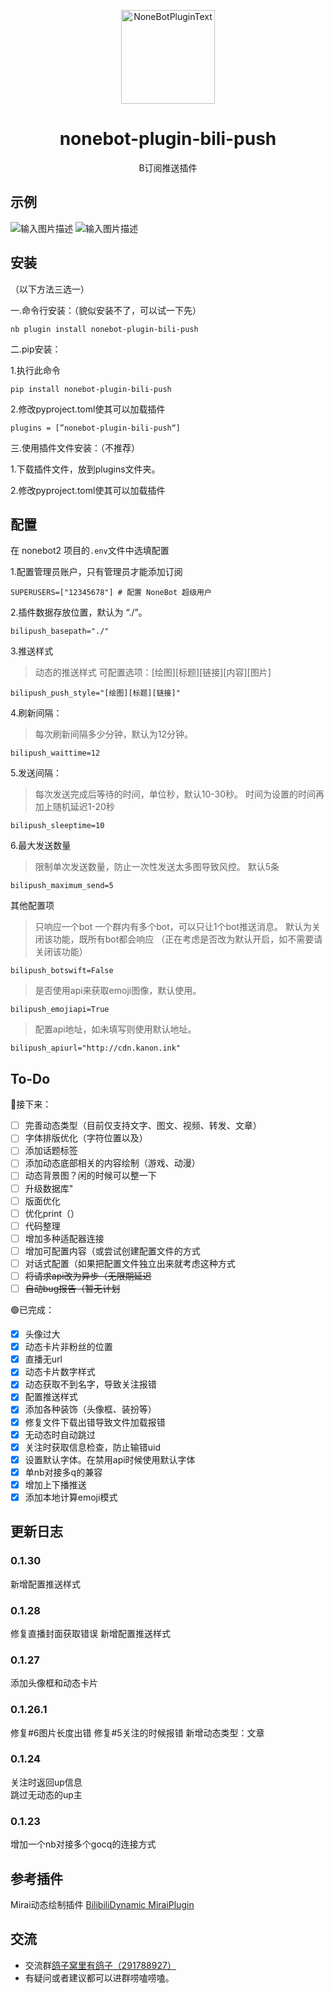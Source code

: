 <div align="center">
  <p><img src="http://cdn.kanon.ink/api/image?key=899178&imageid=image-20230618-220942-65085441" width="150" alt="NoneBotPluginText"></p>
</div>

<div align="center">

# nonebot-plugin-bili-push
 B订阅推送插件 
</div>

## 示例

![输入图片描述](README_md_files/9cf89890-0952-11ee-8733-25d9c7397331.jpeg?v=1&type=image)
![输入图片描述](README_md_files/7fd7ee50-0952-11ee-8733-25d9c7397331.jpeg?v=1&type=image)


## 安装
（以下方法三选一）

一.命令行安装：（貌似安装不了，可以试一下先） 

    nb plugin install nonebot-plugin-bili-push
    
二.pip安装：

1.执行此命令

    pip install nonebot-plugin-bili-push
    
2.修改pyproject.toml使其可以加载插件

    plugins = [”nonebot-plugin-bili-push“]
    
 三.使用插件文件安装：（不推荐） 
 
 1.下载插件文件，放到plugins文件夹。

2.修改pyproject.toml使其可以加载插件

 
## 配置
在 nonebot2 项目的`.env`文件中选填配置

1.配置管理员账户，只有管理员才能添加订阅

    SUPERUSERS=["12345678"] # 配置 NoneBot 超级用户
2.插件数据存放位置，默认为 “./”。

    bilipush_basepath="./"

3.推送样式
> 动态的推送样式
可配置选项：[绘图][标题][链接][内容][图片]

    bilipush_push_style="[绘图][标题][链接]"


4.刷新间隔：
> 每次刷新间隔多少分钟，默认为12分钟。

    bilipush_waittime=12

5.发送间隔：
>  每次发送完成后等待的时间，单位秒，默认10-30秒。
> 时间为设置的时间再加上随机延迟1-20秒

    bilipush_sleeptime=10

6.最大发送数量

> 限制单次发送数量，防止一次性发送太多图导致风控。
> 默认5条

	bilipush_maximum_send=5

    
其他配置项

> 只响应一个bot
> 一个群内有多个bot，可以只让1个bot推送消息。
> 默认为关闭该功能，既所有bot都会响应
> （正在考虑是否改为默认开启，如不需要请关闭该功能）

    bilipush_botswift=False
    
> 是否使用api来获取emoji图像，默认使用。

    bilipush_emojiapi=True
    
> 配置api地址，如未填写则使用默认地址。

    bilipush_apiurl="http://cdn.kanon.ink"

## To-Do
🔵接下来：
 - [ ] 完善动态类型（目前仅支持文字、图文、视频、转发、文章）
 - [ ] 字体排版优化（字符位置以及）
 - [ ] 添加话题标签
 - [ ] 添加动态底部相关的内容绘制（游戏、动漫）
 - [ ] 动态背景图？闲的时候可以整一下
 - [ ] 升级数据库"
 - [ ] 版面优化
 - [ ] 优化print（）
 - [ ] 代码整理
 - [ ] 增加多种适配器连接
 - [ ] 增加可配置内容（或尝试创建配置文件的方式
 - [ ] 对话式配置（如果把配置文件独立出来就考虑这种方式
 - [ ] ~~将请求api改为异步（无限期延迟~~
 - [ ] ~~自动bug报告（暂无计划~~
 
 🟢已完成：
 - [x] 头像过大
 - [x] 动态卡片非粉丝的位置
 - [x] 直播无url
 - [x] 动态卡片数字样式
 - [x] 动态获取不到名字，导致关注报错
 - [x] 配置推送样式
 - [x] 添加各种装饰（头像框、装扮等）
 - [x] 修复文件下载出错导致文件加载报错
 - [x] 无动态时自动跳过
 - [x] 关注时获取信息检查，防止输错uid
 - [x] 设置默认字体。在禁用api时候使用默认字体
 - [x] 单nb对接多q的兼容
 - [x] 增加上下播推送
 - [x] 添加本地计算emoji模式
 
## 更新日志
### 0.1.30
新增配置推送样式
### 0.1.28
修复直播封面获取错误
新增配置推送样式
### 0.1.27
添加头像框和动态卡片
### 0.1.26.1
修复#6图片长度出错
修复#5关注的时候报错
新增动态类型：文章
### 0.1.24
关注时返回up信息  
跳过无动态的up主
### 0.1.23
增加一个nb对接多个gocq的连接方式  

## 参考插件
Mirai动态绘制插件 [BilibiliDynamic MiraiPlugin](https://github.com/Colter23/bilibili-dynamic-mirai-plugin)

## 交流
-   交流群[鸽子窝里有鸽子（291788927）](https://qm.qq.com/cgi-bin/qm/qr?k=QhOk7Z2jaXBOnAFfRafEy9g5WoiETQhy&jump_from=webapi&authKey=fCvx/auG+QynlI8bcFNs4Csr2soR8UjzuwLqrDN9F8LDwJrwePKoe89psqpozg/m)
-   有疑问或者建议都可以进群唠嗑唠嗑。
